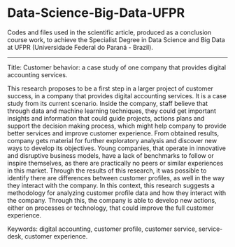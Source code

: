 # Data-Science-Big-Data-UFPR
Codes and files used in the scientific article, produced as a conclusion course work, to achieve the Specialist Degree in Data Science and Big Data at UFPR (Universidade Federal do Paraná - Brazil).

----------------------------------------

Title: Customer behavior: a case study of one company that provides digital accounting services. 

This research proposes to be a first step in a larger project of customer success, in a company that provides digital accounting services. It is a case study from its current scenario. Inside the company, staff believe that through data and machine learning techniques, they could get important insights and information that could guide projects, actions plans and support the decision making process, which might help company to provide better services and improve customer experience. From obtained results, company gets material for further exploratory analysis and discover new ways to develop its objectives. Young companies, that operate in innovative and disruptive business models, have a lack of benchmarks to follow or inspire themselves, as there are practically no peers or similar experiences in this market. Through the results of this research, it was possible to identify there are differences between customer profiles, as well in the way they interact with the company. In this context, this research suggests a methodology for analyzing customer profile data and how they interact with the company. Through this, the company is able to develop new actions, either on processes or technology, that could improve the full customer experience.

Keywords: digital accounting, customer profile, customer service, service-desk, customer experience.